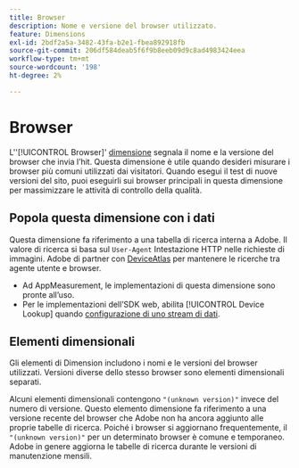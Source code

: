 ```yaml
---
title: Browser
description: Nome e versione del browser utilizzato.
feature: Dimensions
exl-id: 2bdf2a5a-3482-43fa-b2e1-fbea892918fb
source-git-commit: 206df584deab5f6f9b8eeb09d9c8ad4983424eea
workflow-type: tm+mt
source-wordcount: '198'
ht-degree: 2%

---
```


# Browser

L&#39;&#39;[!UICONTROL Browser]&#39; [dimensione](overview.md) segnala il nome e la versione del browser che invia l’hit. Questa dimensione è utile quando desideri misurare i browser più comuni utilizzati dai visitatori. Quando esegui il test di nuove versioni del sito, puoi eseguirli sui browser principali in questa dimensione per massimizzare le attività di controllo della qualità.

## Popola questa dimensione con i dati

Questa dimensione fa riferimento a una tabella di ricerca interna a Adobe. Il valore di ricerca si basa sul `User-Agent` Intestazione HTTP nelle richieste di immagini. Adobe di partner con [DeviceAtlas](https://deviceatlas.com/) per mantenere le ricerche tra agente utente e browser.

* Ad AppMeasurement, le implementazioni di questa dimensione sono pronte all’uso.
* Per le implementazioni dell’SDK web, abilita [!UICONTROL Device Lookup] quando [configurazione di uno stream di dati](https://experienceleague.adobe.com/docs/experience-platform/datastreams/configure.html).

## Elementi dimensionali

Gli elementi di Dimension includono i nomi e le versioni del browser utilizzati. Versioni diverse dello stesso browser sono elementi dimensionali separati.

Alcuni elementi dimensionali contengono `"(unknown version)"` invece del numero di versione. Questo elemento dimensione fa riferimento a una versione recente del browser che Adobe non ha ancora aggiunto alle proprie tabelle di ricerca. Poiché i browser si aggiornano frequentemente, il `"(unknown version)"` per un determinato browser è comune e temporaneo. Adobe in genere aggiorna le tabelle di ricerca durante le versioni di manutenzione mensili.